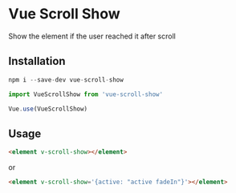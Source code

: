 # Vue Scroll Show

Show the element if the user reached it after scroll

## Installation

```js
npm i --save-dev vue-scroll-show
```

```js
import VueScrollShow from 'vue-scroll-show'

Vue.use(VueScrollShow)
```

## Usage

```html
<element v-scroll-show></element>
```

or

```html
<element v-scroll-show='{active: "active fadeIn"}'></element>
```